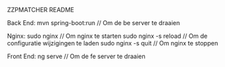 
ZZPMATCHER README


Back End:
mvn spring-boot:run			// Om de be server te draaien


Nginx:
sudo nginx				// Om nginx te starten
sudo nginx -s reload			// Om de configuratie wijzigingen te laden
sudo nginx -s quit			// Om nginx te stoppen


Front End:
ng serve				// Om de fe server te draaien





